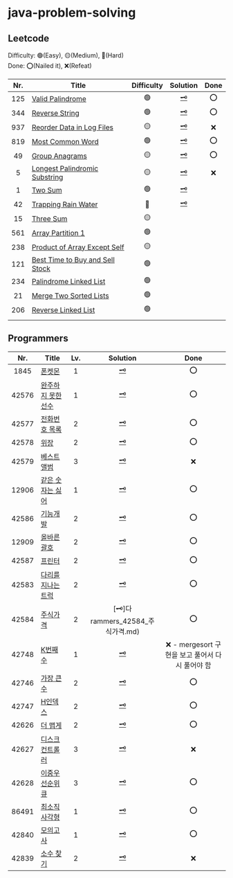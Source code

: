 # java-problem-solving


## Leetcode
Difficulty: 🟢(Easy), 🟡(Medium), 🔴(Hard)  
Done: ⭕️(Nailed it), ❌(Refeat)

|Nr.|Title|Difficulty|Solution|Done|
|:---:|---|:---:|:---:|:---:|
|125|[Valid Palindrome](https://leetcode.com/problems/valid-palindrome/)|🟢|[🗝](Leetcode_125_ValidPalindrome.md)|⭕️|
|344|[Reverse String](https://leetcode.com/problems/reverse-string/)|🟢|[🗝](Leetcode_344_ReverseString.md)|⭕️|
|937|[Reorder Data in Log Files](https://leetcode.com/problems/reorder-data-in-log-files/)|🟡|[🗝](Leetcode_937_ReorderDataInLogFiles.md)|❌|
|819|[Most Common Word](https://leetcode.com/problems/most-common-word/)|🟢|[🗝](Leetcode_819_MostCommonWord.md)|⭕️|
|49|[Group Anagrams](https://leetcode.com/problems/group-anagrams/)|🟡|[🗝](Leetcode_49_GroupAnagrams.md)|⭕️|
|5|[Longest Palindromic Substring](https://leetcode.com/problems/longest-palindromic-substring/)|🟡|[🗝](Leetcode_5_LongestPalindromicSubstring.md)|❌|
|1|[Two Sum](https://leetcode.com/problems/two-sum/)|🟢|[🗝](Leetcode_1_TwoSum.md)||
|42|[Trapping Rain Water](https://leetcode.com/problems/trapping-rain-water/)|🔴|[🗝](Leetcode_42_TrappingRainWater.md)||
|15|[Three Sum](https://leetcode.com/problems/3sum/)|🟡|||
|561|[Array Partition 1](https://leetcode.com/problems/array-partition/)|🟢|||
|238|[Product of Array Except Self](https://leetcode.com/problems/product-of-array-except-self/)|🟡|||
|121|[Best Time to Buy and Sell Stock](https://leetcode.com/problems/best-time-to-buy-and-sell-stock/)|🟢|||
|234|[Palindrome Linked List](https://leetcode.com/problems/palindrome-linked-list/)|🟢|||
|21|[Merge Two Sorted Lists](https://leetcode.com/problems/merge-two-sorted-lists/)|🟢|||
|206|[Reverse Linked List](https://leetcode.com/problems/reverse-linked-list/)|🟢|||
| |[]()||||

## Programmers

|  Nr.  | Title                                                                                    | Lv. |               Solution                |               Done                |
|:-----:|------------------------------------------------------------------------------------------|:---:|:-------------------------------------:|:---------------------------------:|
| 1845  | [폰켓몬](https://school.programmers.co.kr/learn/courses/30/lessons/1845)                    |  1  |     [🗝](Programmers_1845_폰켓몬.md)     |                ⭕️                 |
| 42576 | [완주하지 못한 선수](https://school.programmers.co.kr/learn/courses/30/lessons/42576)            |  1  | [🗝](Programmers_42576_완주하지_못한_선수.md) |                ⭕️                 |
| 42577 | [전화번호 목록](https://school.programmers.co.kr/learn/courses/30/lessons/42577?language=java) |  2  |  [🗝](Programmers_42577_전화번호_목록.md)   |                ⭕️                 |
| 42578 | [위장](https://school.programmers.co.kr/learn/courses/30/lessons/42578)                    |  2  |     [🗝](Programmers_42578_위장.md)     |                ⭕️                 |
| 42579 | [베스트앨범](https://school.programmers.co.kr/learn/courses/30/lessons/42579)                 |  3  |   [🗝](Programmers_42579_베스트앨범.md)    |                 ❌                 |
| 12906 | [같은 숫자는 싫어](https://school.programmers.co.kr/learn/courses/30/lessons/12906)             |  1  | [🗝](Programmers_12906_같은_숫자는_싫어.md)  |                 ⭕                 |
| 42586 | [기능개발](https://school.programmers.co.kr/learn/courses/30/lessons/42586)                  |  2  |    [🗝](Programmers_42586_기능개발.md)    |                 ⭕                 |
| 12909 | [올바른 괄호](https://school.programmers.co.kr/learn/courses/30/lessons/12909)                |  2  |   [🗝](Programmers_12909_올바른_괄호.md)   |                 ⭕                 |
| 42587 | [프린터](https://school.programmers.co.kr/learn/courses/30/lessons/42587)                   |  2  |    [🗝](Programmers_42587_프린터.md)     |                 ⭕                 |
| 42583 | [다리를 지나는 트럭](https://school.programmers.co.kr/learn/courses/30/lessons/42583)            |  2  | [🗝](Programmers_42583_다리를_지나는_트럭.md) |                 ⭕                 |
| 42584 | [주식가격](https://school.programmers.co.kr/learn/courses/30/lessons/42584)                  |  2  |      [🗝]다rammers_42584_주식가격.md)      |                 ⭕                 |
| 42748 | [K번째수](https://school.programmers.co.kr/learn/courses/30/lessons/42748)                  |  1  |    [🗝](Programmers_42748_K번째수.md)    | ❌ - mergesort 구현을 보고 풀어서 다시 풀어야 함 |
| 42746 | [가장 큰 수](https://school.programmers.co.kr/learn/courses/30/lessons/42746)                |  2  |   [🗝](Programmers_42746_가장_큰_수.md)   |                ⭕                  |
| 42747 | [H인덱스](https://school.programmers.co.kr/learn/courses/30/lessons/42747)                  |  2  |    [🗝](Programmers_42747_H인덱스.md)    |                  ⭕                |
| 42626 | [더 맵게](https://school.programmers.co.kr/learn/courses/30/lessons/42626)                  |  2  |    [🗝](Programmers_42626_더_맵게.md)    |                    ⭕              |
| 42627 | [디스크 컨트롤러](https://school.programmers.co.kr/learn/courses/30/lessons/42627)              |  3  |  [🗝](Programmers_42627_디스크_컨트롤러.md)  |                  ❌                 |
| 42628 | [이중우선순위큐](https://school.programmers.co.kr/learn/courses/30/lessons/42628)               |  3  |  [🗝](Programmers_42628_이중우선순위큐.md)   |                  ⭕                 |
| 86491 | [최소직사각형](https://school.programmers.co.kr/learn/courses/30/lessons/86491)                |  1  |   [🗝](Programmers_86491_최소직사각형.md)   |    ⭕                                 |
| 42840 | [모의고사](https://school.programmers.co.kr/learn/courses/30/lessons/42840)                  |  1  |    [🗝](Programmers_42840_모의고사.md)    |            ⭕                          |
| 42839 | [소수 찾기](https://school.programmers.co.kr/learn/courses/30/lessons/42839)                 |  2  |   [🗝](Programmers_42839_소수_찾기.md)    |           ❌                           |
